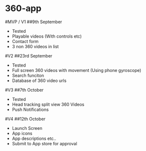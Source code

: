 # 360-app

#MVP / V1
##9th September
- Tested
- Playable videos (With controls etc)
- Contact form
- 3 non 360 videos in list

#V2
##23rd September
- Tested
- Full screen 360 videos with movement (Using phone gyroscope)
- Search funciton 
- Database of 360 video urls
 
#V3
##7th October
- Tested
- Head tracking split view 360 Videos
- Push Notifications

#V4
##12th October
- Launch Screen
- App icons
- App descriptions etc..
- Submit to App store for approval

